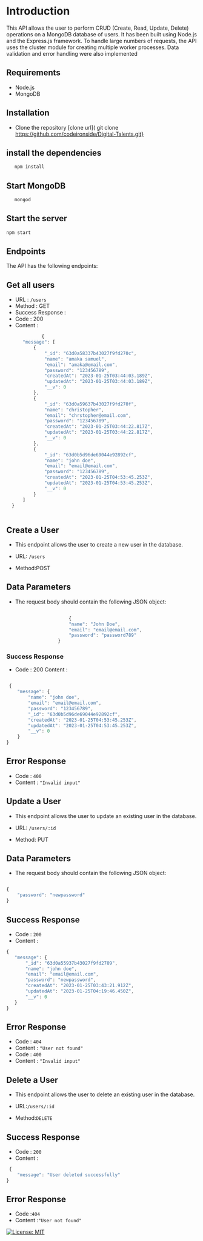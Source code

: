 # Introduction

This API allows the user to perform CRUD (Create, Read, Update, Delete) operations on a MongoDB database of users. It has been built using Node.js and the Express.js framework. To handle large numbers of requests, the API uses the cluster module for creating multiple worker processes. Data validation and error handling were also implemented

## Requirements

 - Node.js
 - MongoDB



## Installation

 - Clone the repository
 [clone url]( git clone https://github.com/codeironside/Digital-Talents.git}

## install the dependencies 

 ```javascript
    npm install
  ```
## Start MongoDB
 ```bash
    mongod
  ```
  
## Start the server

```bash
npm start
```

## Endpoints

  The API has the following endpoints:

## Get all users
 - URL : `/users`
 - Method : GET
 - Success Response :
 - Code : 200
 - Content :
 ```javascript
              {
       "message": [
           {
               "_id": "63d0a58337b43027f9fd270c",
               "name": "amaka samuel",
               "email": "amaka@email.com",
               "password": "123456789",
               "createdAt": "2023-01-25T03:44:03.189Z",
               "updatedAt": "2023-01-25T03:44:03.189Z",
               "__v": 0
           },
           {
               "_id": "63d0a59637b43027f9fd270f",
               "name": "christopher",
               "email": "chrstopher@email.com",
               "password": "123456789",
               "createdAt": "2023-01-25T03:44:22.817Z",
               "updatedAt": "2023-01-25T03:44:22.817Z",
               "__v": 0
           },
           {
               "_id": "63d0b5d96de69044e92892cf",
               "name": "john doe",
               "email": "email@email.com",
               "password": "123456789",
               "createdAt": "2023-01-25T04:53:45.253Z",
               "updatedAt": "2023-01-25T04:53:45.253Z",
               "__v": 0
           }
       ]
   }
   
```   

## Create a User 

 - This endpoint allows the user to create a new user in the database.

 - URL: `/users`

 - Method:POST

## Data Parameters
 - The request body should contain the following JSON object:
 ``` javascript
                                  
                        {
                        "name": "John Doe",
                        "email": "email@email.com",
                        "password": "password789"
                    }
```

### Success Response
 - Code : 200
   Content :
 ```javascript
 
  {
     "message": {
         "name": "john doe",
         "email": "email@email.com",
         "password": "123456789",
         "_id": "63d0b5d96de69044e92892cf",
         "createdAt": "2023-01-25T04:53:45.253Z",
         "updatedAt": "2023-01-25T04:53:45.253Z",
         "__v": 0
     }
 }
```
## Error Response
 - Code : `400`
 - Content : `"Invalid input"`


## Update a User

 - This endpoint allows the user to update an existing user in the database.

 - URL: `/users/:id`

 - Method: PUT

## Data Parameters

- The request body should contain the following JSON object:
```javascript

{
    "password": "newpassword"
}
```

## Success Response
- Code : `200`
 - Content :
 ```javascript
 {
    "message": {
        "_id": "63d0a55937b43027f9fd2709",
        "name": "john doe",
        "email": "email@email.com",
        "password": "newpassword",
        "createdAt": "2023-01-25T03:43:21.912Z",
        "updatedAt": "2023-01-25T04:19:46.450Z",
        "__v": 0
    }
}
```

## Error Response
 - Code : `404`
 - Content : `"User not found"`
 - Code : `400`
 - Content : `"Invalid input"`
 
## Delete a User
 - This endpoint allows the user to delete an existing user in the database.

 - URL:`/users/:id`
 - Method:`DELETE`
 ## Success Response
 - Code : `200`
 - Content :

```javascript
 {
    "message": "User deleted successfully"
}
```

## Error Response
 - Code :`404`
 - Content :`"User not found"`


[![License: MIT](https://img.shields.io/badge/License-MIT-yellow.svg)](https://opensource.org/licenses/MIT)
